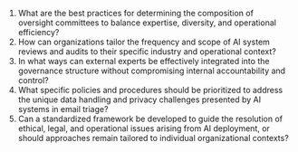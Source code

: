 1. What are the best practices for determining the composition of oversight committees to balance expertise, diversity, and operational efficiency?
2. How can organizations tailor the frequency and scope of AI system reviews and audits to their specific industry and operational context?
3. In what ways can external experts be effectively integrated into the governance structure without compromising internal accountability and control?
4. What specific policies and procedures should be prioritized to address the unique data handling and privacy challenges presented by AI systems in email triage?
5. Can a standardized framework be developed to guide the resolution of ethical, legal, and operational issues arising from AI deployment, or should approaches remain tailored to individual organizational contexts?